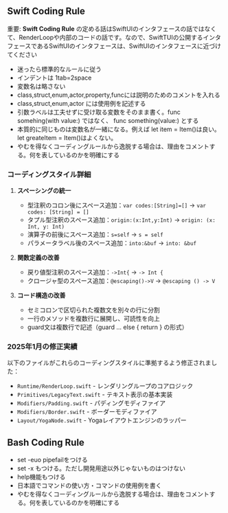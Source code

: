 
## Swift Coding Rule

重要: **Swift Coding Rule** の定める話はSwiftUIのインタフェースの話ではなくて、RenderLoopや内部のコードの話です。なので、SwiftTUIの公開するインタフェースであるSwiftUIのインタフェースは、SwiftUIのインタフェースに近づけてください

- 迷ったら標準的なルールに従う
- インデントは 1tab=2space 
- 変数名は略さない
- class,struct,enum,actor,property,funcには説明のためのコメントを入れる
- class,struct,enum,actor には使用例を記述する
- 引数ラベルは工夫せずに受け取る変数をそのまま書く。func somehing(with value:) ではなく、 func something(value:) とする
- 本質的に同じものは変数名が一緒になる。例えば let item = Item()は良い。let greateItem = Item()はよくない。
- やむを得なくコーディングルールから逸脱する場合は、理由をコメントする。何を表しているのかを明確にする

### コーディングスタイル詳細

1. **スペーシングの統一**
   - 型注釈のコロン後にスペース追加：`var codes:[String]=[]` → `var codes: [String] = []`
   - タプル型注釈のスペース追加：`origin:(x:Int,y:Int)` → `origin: (x: Int, y: Int)`
   - 演算子の前後にスペース追加：`s=self` → `s = self`
   - パラメータラベル後のスペース追加：`into:&buf` → `into: &buf`

2. **関数定義の改善**
   - 戻り値型注釈のスペース追加：`->Int{` → `-> Int {`
   - クロージャ型のスペース追加：`@escaping()->V` → `@escaping () -> V`

3. **コード構造の改善**
   - セミコロンで区切られた複数文を別々の行に分割
   - 一行のメソッドを複数行に展開し、可読性を向上
   - guard文は複数行で記述（guard ... else { return } の形式）

### 2025年1月の修正実績

以下のファイルがこれらのコーディングスタイルに準拠するよう修正されました：

- `Runtime/RenderLoop.swift` - レンダリングループのコアロジック
- `Primitives/LegacyText.swift` - テキスト表示の基本実装
- `Modifiers/Padding.swift` - パディングモディファイア
- `Modifiers/Border.swift` - ボーダーモディファイア
- `Layout/YogaNode.swift` - Yogaレイアウトエンジンのラッパー

## Bash Coding Rule
- set -euo pipefailをつける
- set -x もつける。ただし開発用途以外じゃないものはつけない
- help機能もつける
- 日本語でコマンドの使い方・コマンドの使用例を書く
- やむを得なくコーディングルールから逸脱する場合は、理由をコメントする。何を表しているのかを明確にする
